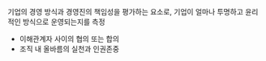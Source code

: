 기업의 경영 방식과 경영진의 책임성을 평가하는 요소로,
기업이 얼마나 투명하고 윤리적인 방식으로 운영되는지를 측정

- 이해관계자 사이의 협의 또는 합의
- 조직 내 올바름의 실천과 인권존중

